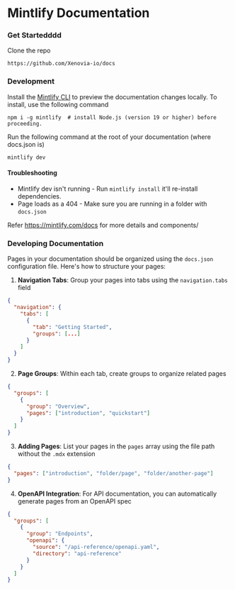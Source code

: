 # Mintlify Documentation


### Get Startedddd

Clone the repo

```
https://github.com/Xenovia-io/docs
```

### Development

Install the [Mintlify CLI](https://www.npmjs.com/package/mintlify) to preview the documentation changes locally. To install, use the following command

```
npm i -g mintlify  # install Node.js (version 19 or higher) before proceeding.
```

Run the following command at the root of your documentation (where docs.json is)

```
mintlify dev
```


#### Troubleshooting

- Mintlify dev isn't running - Run `mintlify install` it'll re-install dependencies.
- Page loads as a 404 - Make sure you are running in a folder with `docs.json`


Refer https://mintlify.com/docs for more details and components/

### Developing Documentation

Pages in your documentation should be organized using the `docs.json` configuration file. Here's how to structure your pages:

1. **Navigation Tabs**: Group your pages into tabs using the `navigation.tabs` field
```json
{
  "navigation": {
    "tabs": [
      {
        "tab": "Getting Started",
        "groups": [...]
      }
    ]
  }
}
```

2. **Page Groups**: Within each tab, create groups to organize related pages
```json
{
  "groups": [
    {
      "group": "Overview",
      "pages": ["introduction", "quickstart"]
    }
  ]
}
```

3. **Adding Pages**: List your pages in the `pages` array using the file path without the `.mdx` extension
```json
{
  "pages": ["introduction", "folder/page", "folder/another-page"]
}
```

4. **OpenAPI Integration**: For API documentation, you can automatically generate pages from an OpenAPI spec
```json
{
  "groups": [
    {
      "group": "Endpoints",
      "openapi": {
        "source": "/api-reference/openapi.yaml",
        "directory": "api-reference"
      }
    }
  ]
}
```



